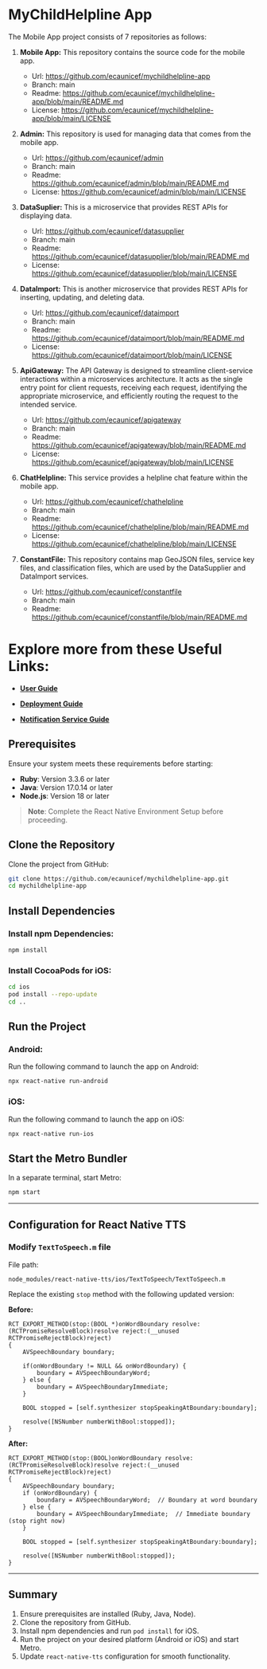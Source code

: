 # MyChildHelpline App
The Mobile App project consists of 7 repositories as follows:


1. **Mobile App:** This repository contains the source code for the mobile app.
    - Url: https://github.com/ecaunicef/mychildhelpline-app
    - Branch: main
    - Readme: https://github.com/ecaunicef/mychildhelpline-app/blob/main/README.md
    - License: https://github.com/ecaunicef/mychildhelpline-app/blob/main/LICENSE

2. **Admin:** This repository is used for managing data that comes from the mobile app.
    - Url: https://github.com/ecaunicef/admin
    - Branch: main
    - Readme: https://github.com/ecaunicef/admin/blob/main/README.md
    - License: https://github.com/ecaunicef/admin/blob/main/LICENSE

3. **DataSuplier:** This is a microservice that provides REST APIs for displaying data.
    - Url: https://github.com/ecaunicef/datasupplier
    - Branch: main
    - Readme: https://github.com/ecaunicef/datasupplier/blob/main/README.md
    - License: https://github.com/ecaunicef/datasupplier/blob/main/LICENSE

4. **DataImport:** This is another microservice that provides REST APIs for inserting, updating, and deleting data.
    - Url: https://github.com/ecaunicef/dataimport
    - Branch: main
    - Readme: https://github.com/ecaunicef/dataimport/blob/main/README.md
    - License: https://github.com/ecaunicef/dataimport/blob/main/LICENSE

5. **ApiGateway:** The API Gateway is designed to streamline client-service interactions within a microservices architecture. It acts as the single entry point for client requests, receiving each request, identifying the appropriate microservice, and efficiently routing the request to the intended service.
    - Url: https://github.com/ecaunicef/apigateway
    - Branch: main
    - Readme: https://github.com/ecaunicef/apigateway/blob/main/README.md
    - License: https://github.com/ecaunicef/apigateway/blob/main/LICENSE

6. **ChatHelpline:** This service provides a helpline chat feature within the mobile app.
    - Url: https://github.com/ecaunicef/chathelpline
    - Branch: main
    - Readme: https://github.com/ecaunicef/chathelpline/blob/main/README.md
    - License: https://github.com/ecaunicef/chathelpline/blob/main/LICENSE

7. **ConstantFile:**  This repository contains map GeoJSON files, service key files, and classification files, which are used by the DataSupplier and DataImport services.
    - Url: https://github.com/ecaunicef/constantfile
    - Branch: main
    - Readme: https://github.com/ecaunicef/constantfile/blob/main/README.md


# Explore more from these Useful Links:
- [**User Guide**](https://github.com/ecaunicef/mychildhelpline-app/tree/main/docs/manuals/user-guide)

- [**Deployment Guide**](https://github.com/ecaunicef/mychildhelpline-app/tree/main/docs/manuals/deployment-guide/Deployment-Guide-MyChild-Helpline-Platform.doc)

- [**Notification Service Guide**](https://github.com/ecaunicef/mychildhelpline-app/tree/main/docs/manuals/deployment-guide/Setup-Notifcation-Service-MyChild-Helpline.docx)
    
## Prerequisites

Ensure your system meets these requirements before starting:

-   **Ruby**: Version 3.3.6 or later
-   **Java**: Version 17.0.14 or later
-   **Node.js**: Version 18 or later

> **Note**: Complete the React Native Environment Setup before proceeding.

## Clone the Repository

Clone the project from GitHub:

```sh
git clone https://github.com/ecaunicef/mychildhelpline-app.git
cd mychildhelpline-app
```

## Install Dependencies

### Install npm Dependencies:

```sh
npm install
```

### Install CocoaPods for iOS:

```sh
cd ios
pod install --repo-update
cd ..
```

## Run the Project

### Android:

Run the following command to launch the app on Android:

```sh
npx react-native run-android
```

### iOS:

Run the following command to launch the app on iOS:

```sh
npx react-native run-ios
```

## Start the Metro Bundler

In a separate terminal, start Metro:

```sh
npm start
```

---

## Configuration for React Native TTS

### Modify `TextToSpeech.m` file

File path:

```
node_modules/react-native-tts/ios/TextToSpeech/TextToSpeech.m
```

Replace the existing `stop` method with the following updated version:

**Before:**

```objc
RCT_EXPORT_METHOD(stop:(BOOL *)onWordBoundary resolve:(RCTPromiseResolveBlock)resolve reject:(__unused RCTPromiseRejectBlock)reject)
{
    AVSpeechBoundary boundary;

    if(onWordBoundary != NULL && onWordBoundary) {
        boundary = AVSpeechBoundaryWord;
    } else {
        boundary = AVSpeechBoundaryImmediate;
    }

    BOOL stopped = [self.synthesizer stopSpeakingAtBoundary:boundary];

    resolve([NSNumber numberWithBool:stopped]);
}
```

**After:**

```objc
RCT_EXPORT_METHOD(stop:(BOOL)onWordBoundary resolve:(RCTPromiseResolveBlock)resolve reject:(__unused RCTPromiseRejectBlock)reject)
{
    AVSpeechBoundary boundary;
    if (onWordBoundary) {
        boundary = AVSpeechBoundaryWord;  // Boundary at word boundary
    } else {
        boundary = AVSpeechBoundaryImmediate;  // Immediate boundary (stop right now)
    }

    BOOL stopped = [self.synthesizer stopSpeakingAtBoundary:boundary];

    resolve([NSNumber numberWithBool:stopped]);
}
```

---

## Summary

1. Ensure prerequisites are installed (Ruby, Java, Node).
2. Clone the repository from GitHub.
3. Install npm dependencies and run `pod install` for iOS.
4. Run the project on your desired platform (Android or iOS) and start Metro.
5. Update `react-native-tts` configuration for smooth functionality.

